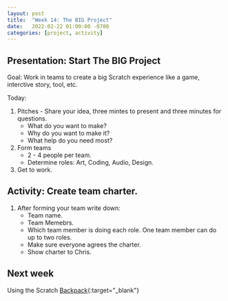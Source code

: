 ```yaml
---
layout: post
title:  "Week 14: The BIG Project"
date:   2022-02-22 01:00:00 -0700
categories: [project, activity]
---
```


## Presentation: Start The BIG Project

Goal: Work in teams to create a big Scratch experience like a game, interctive story, tool, etc.

Today:
1. Pitches - Share your idea, three mintes to present and three minutes for questions.
    * What do you want to make?
    * Why do you want to make it?
    * What help do you need most?
2. Form teams
    * 2 - 4 people per team.
    * Determine roles: Art, Coding, Audio, Design.
3. Get to work.

## Activity: Create team charter.

1. After forming your team write down:
    * Team name.
    * Team Memebrs.
    * Which team member is doing each role. One team member can do up to two roles.
    * Make sure everyone agrees the charter.
    * Show charter to Chris.

 
## Next week

Using the Scratch [Backpack](https://en.scratch-wiki.info/wiki/Backpack){:target="_blank"}